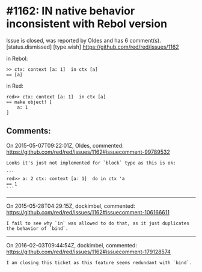 
#1162: IN native behavior inconsistent with Rebol version
================================================================================
Issue is closed, was reported by Oldes and has 6 comment(s).
[status.dismissed] [type.wish]
<https://github.com/red/red/issues/1162>

in Rebol:

```
>> ctx: context [a: 1]  in ctx [a]
== [a]
```

in Red:

```
red>> ctx: context [a: 1]  in ctx [a]
== make object! [
    a: 1
]
```



Comments:
--------------------------------------------------------------------------------

On 2015-05-07T09:22:01Z, Oldes, commented:
<https://github.com/red/red/issues/1162#issuecomment-99789532>

    Looks it's just not implemented for `block` type as this is ok:
    
    ```
    red>> a: 2 ctx: context [a: 1]  do in ctx 'a
    == 1
    ```

--------------------------------------------------------------------------------

On 2015-05-28T04:29:15Z, dockimbel, commented:
<https://github.com/red/red/issues/1162#issuecomment-106166611>

    I fail to see why `in` was allowed to do that, as it just duplicates the behavior of `bind`.

--------------------------------------------------------------------------------

On 2016-02-03T09:44:54Z, dockimbel, commented:
<https://github.com/red/red/issues/1162#issuecomment-179128574>

    I am closing this ticket as this feature seems redundant with `bind`.

